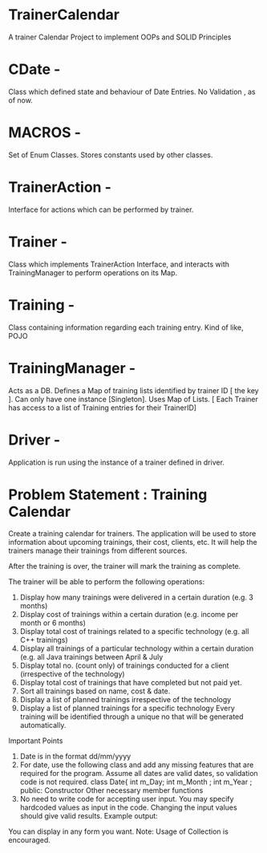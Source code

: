 # TrainerCalendar
A trainer Calendar Project to implement OOPs and SOLID Principles


# CDate - 
Class which defined state and behaviour of Date Entries. No Validation , as of now.
# MACROS - 
Set of Enum Classes. Stores constants used by other classes.
# TrainerAction - 
Interface for actions which can be performed by trainer.
# Trainer - 
Class which implements TrainerAction Interface, and interacts with TrainingManager to perform operations on its Map.
# Training - 
Class containing information regarding each training entry. Kind of like, POJO
# TrainingManager - 
Acts as a DB.
Defines a Map of training lists identified by trainer ID [ the key ]. Can only have one instance [Singleton]. 
Uses Map of Lists. [ Each Trainer has access to a list of Training entries for their TrainerID]
# Driver -
Application is run using the instance of a trainer defined in driver.


# Problem Statement : Training Calendar

Create a training calendar for trainers. The application will be used to store
information about upcoming trainings, their cost, clients, etc. It will help the
trainers manage their trainings from different sources.

After the training is over, the trainer will mark the training as complete.


The trainer will be able to perform the following operations:
1. Display how many trainings were delivered in a certain duration (e.g. 3
months)
2. Display cost of trainings within a certain duration (e.g. income per month or
6 months)
3. Display total cost of trainings related to a specific technology (e.g. all C++
trainings)
4. Display all trainings of a particular technology within a certain duration (e.g.
all Java trainings between April & July
5. Display total no. (count only) of trainings conducted for a client (irrespective
of the technology)
6. Display total cost of trainings that have completed but not paid yet.
7. Sort all trainings based on name, cost & date.
8. Display a list of planned trainings irrespective of the technology
9. Display a list of planned trainings for a specific technology
Every training will be identified through a unique no that will be generated
automatically.

Important Points
1. Date is in the format dd/mm/yyyy 
2. For date, use the following class and add any missing features that are
required for the program. Assume all dates are valid dates, so validation code
is not required.
class Date{
int m_Day;
int m_Month ;
int m_Year ;
public:
Constructor
Other necessary member functions
3. No need to write code for accepting user input. You may specify hardcoded
values as input in the code. Changing the input values should give valid
results.
Example output:

You can display in any form you want.
Note: Usage of Collection is encouraged.
